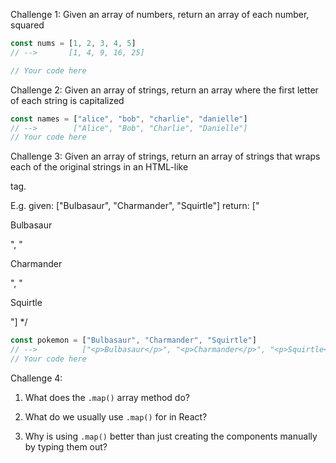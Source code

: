 Challenge 1:
Given an array of numbers, return an array of each number, squared



```js
const nums = [1, 2, 3, 4, 5]
// -->       [1, 4, 9, 16, 25]

// Your code here
```


Challenge 2:
Given an array of strings, return an array where 
the first letter of each string is capitalized

```js
const names = ["alice", "bob", "charlie", "danielle"]
// -->        ["Alice", "Bob", "Charlie", "Danielle"]
// Your code here

```

Challenge 3:
Given an array of strings, return an array of strings that wraps each
of the original strings in an HTML-like <p></p> tag.

E.g. given: ["Bulbasaur", "Charmander", "Squirtle"]
return: ["<p>Bulbasaur</p>", "<p>Charmander</p>", "<p>Squirtle</p>"]
*/

```js
const pokemon = ["Bulbasaur", "Charmander", "Squirtle"]
// -->          ["<p>Bulbasaur</p>", "<p>Charmander</p>", "<p>Squirtle</p>"]
// Your code here

```

Challenge 4:

1. What does the `.map()` array method do?

2. What do we usually use `.map()` for in React?

3. Why is using `.map()` better than just creating the components
   manually by typing them out?
